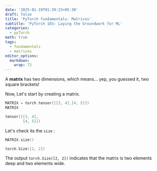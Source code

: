 ```yaml
---
date: '2025-01-19T01:39:23+05:30'
draft: false
title: 'PyTorch fundamentals: Matrices'
subtitle: 'PyTorch 103: Laying the Groundwork for ML'
categories:
  - pyTorch
math: true
tags:
  - fundamentals
  - matrices
editor_options: 
  markdown: 
    wrap: 72
---
```

A **matrix** has two dimensions, which means... yep, you guessed it, two square brackets!

Now, Let's start by creating a matrix.

```c
MATRIX = torch.tensor([[3, 4],[4, 5]]) 
MATRIX
```
```c
tensor([[3, 4],
        [4, 5]])
```

Let's check its the `size` :

```c
MATRIX.size()
```
```c
torch.Size([2, 2])
```

The output `torch.Size([2, 2])` indicates that the matrix is two elements deep and two elements wide.
